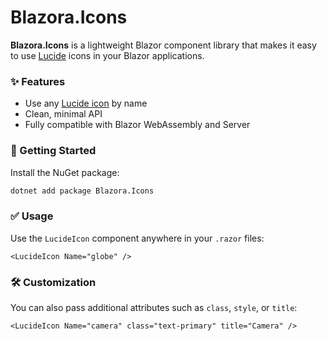 # Blazora.Icons

**Blazora.Icons** is a lightweight Blazor component library that makes it easy to use [Lucide](https://lucide.dev/) icons in your Blazor applications.

### ✨ Features

* Use any [Lucide icon](https://lucide.dev/icons/) by name
* Clean, minimal API
* Fully compatible with Blazor WebAssembly and Server

### 🚀 Getting Started

Install the NuGet package:

```bash
dotnet add package Blazora.Icons
```

### ✅ Usage

Use the `LucideIcon` component anywhere in your `.razor` files:

```razor
<LucideIcon Name="globe" />
```

### 🛠 Customization

You can also pass additional attributes such as `class`, `style`, or `title`:

```razor
<LucideIcon Name="camera" class="text-primary" title="Camera" />
```
